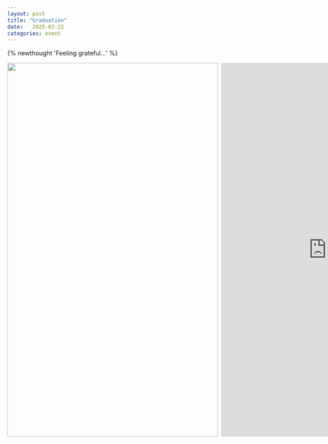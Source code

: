 ```yaml
---
layout: post
title: "Graduation"
date:   2025-03-22
categories: event
---
```

{% newthought 'Feeling grateful...' %}<!--more-->

<div style="display: flex; align-items: center;">
    <img style="margin-right: 8px; object-fit: cover;" src="{{ site.baseurl }}/assets/img/marcus-dr-b-graduation.jpg" width="480" height="854">
    <iframe style="flex-shrink: 0;" width="480" height="854" src="https://www.youtube.com/embed/FHhaPNPhUjE" frameborder="0"> </iframe>
</div>






